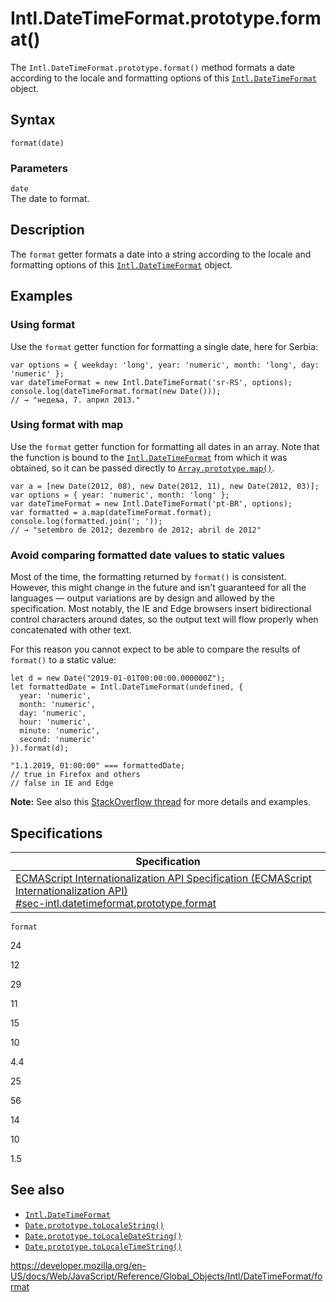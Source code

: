 Intl.DateTimeFormat.prototype.format()
======================================

The `Intl.DateTimeFormat.prototype.format()` method formats a date according to the locale and formatting options of this [`Intl.DateTimeFormat`](../datetimeformat) object.

Syntax
------

    format(date)

### Parameters

`date`  
The date to format.

Description
-----------

The `format` getter formats a date into a string according to the locale and formatting options of this [`Intl.DateTimeFormat`](../datetimeformat) object.

Examples
--------

### Using format

Use the `format` getter function for formatting a single date, here for Serbia:

    var options = { weekday: 'long', year: 'numeric', month: 'long', day: 'numeric' };
    var dateTimeFormat = new Intl.DateTimeFormat('sr-RS', options);
    console.log(dateTimeFormat.format(new Date()));
    // → "недеља, 7. април 2013."

### Using format with map

Use the `format` getter function for formatting all dates in an array. Note that the function is bound to the [`Intl.DateTimeFormat`](../datetimeformat) from which it was obtained, so it can be passed directly to [`Array.prototype.map()`](../../array/map).

    var a = [new Date(2012, 08), new Date(2012, 11), new Date(2012, 03)];
    var options = { year: 'numeric', month: 'long' };
    var dateTimeFormat = new Intl.DateTimeFormat('pt-BR', options);
    var formatted = a.map(dateTimeFormat.format);
    console.log(formatted.join('; '));
    // → "setembro de 2012; dezembro de 2012; abril de 2012"

### Avoid comparing formatted date values to static values

Most of the time, the formatting returned by `format()` is consistent. However, this might change in the future and isn't guaranteed for all the languages — output variations are by design and allowed by the specification. Most notably, the IE and Edge browsers insert bidirectional control characters around dates, so the output text will flow properly when concatenated with other text.

For this reason you cannot expect to be able to compare the results of `format()` to a static value:

    let d = new Date("2019-01-01T00:00:00.000000Z");
    let formattedDate = Intl.DateTimeFormat(undefined, {
      year: 'numeric',
      month: 'numeric',
      day: 'numeric',
      hour: 'numeric',
      minute: 'numeric',
      second: 'numeric'
    }).format(d);

    "1.1.2019, 01:00:00" === formattedDate;
    // true in Firefox and others
    // false in IE and Edge

**Note:** See also this [StackOverflow thread](https://stackoverflow.com/questions/25574963/ies-tolocalestring-has-strange-characters-in-results) for more details and examples.

Specifications
--------------

<table><thead><tr class="header"><th>Specification</th></tr></thead><tbody><tr class="odd"><td><a href="https://tc39.es/ecma402/#sec-intl.datetimeformat.prototype.format">ECMAScript Internationalization API Specification (ECMAScript Internationalization API)<br />
<span class="small">#sec-intl.datetimeformat.prototype.format</span></a></td></tr></tbody></table>

`format`

24

12

29

11

15

10

4.4

25

56

14

10

1.5

See also
--------

-   [`Intl.DateTimeFormat`](../datetimeformat)
-   [`Date.prototype.toLocaleString()`](../../date/tolocalestring)
-   [`Date.prototype.toLocaleDateString()`](../../date/tolocaledatestring)
-   [`Date.prototype.toLocaleTimeString()`](../../date/tolocaletimestring)

<a href="https://developer.mozilla.org/en-US/docs/Web/JavaScript/Reference/Global_Objects/Intl/DateTimeFormat/format" class="_attribution-link">https://developer.mozilla.org/en-US/docs/Web/JavaScript/Reference/Global_Objects/Intl/DateTimeFormat/format</a>

